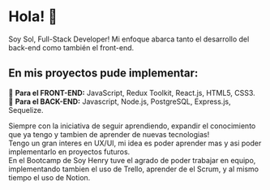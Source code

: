 # Hola! 👋

Soy Sol, Full-Stack Developer! Mi enfoque abarca tanto el desarrollo del back-end como también el front-end. 

## En mis proyectos pude implementar:

🌱 **Para el FRONT-END:** JavaScript, Redux Toolkit, React.js, HTML5, CSS3.  
🌱 **Para el BACK-END:** Javascript, Node.js, PostgreSQL, Express.js, Sequelize.

Siempre con la iniciativa de seguir aprendiendo, expandir el conocimiento que ya tengo y tambien de aprender de nuevas tecnologias!  
Tengo un gran interes en UX/UI, mi idea es poder aprender mas y asi poder implementarlo en proyectos futuros.  
En el Bootcamp de Soy Henry tuve el agrado de poder trabajar en equipo, implementando tambien el uso de Trello, aprender de el Scrum, y al mismo tiempo el uso de Notion. 



